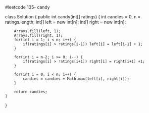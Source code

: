 #leetcode 135- candy

class Solution {
    public int candy(int[] ratings) {
        int candies = 0, n = ratings.length;
        int[] left = new int[n];
        int[] right = new int[n];
        
        Arrays.fill(left, 1);
        Arrays.fill(right, 1);
        for(int i = 1; i < n; i++) {
            if(ratings[i] > ratings[i-1]) left[i] = left[i-1] + 1;
        }
        
        for(int i = n-2; i >= 0; i--) {
            if(ratings[i] > ratings[i+1]) right[i] = right[i+1] +1;
        }
        
        for(int i = 0; i < n; i++) {
            candies = candies + Math.max(left[i], right[i]);
        }
        
        return candies;
    }
}
